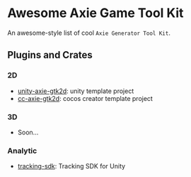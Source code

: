 # Awesome Axie Game Tool Kit

An awesome-style list of cool `Axie Generator Tool Kit`. 

## Plugins and Crates

### 2D
* [unity-axie-gtk2d](httpshttps://github.com/axieinfinity/unity-axie-gtk2d): unity template project
* [cc-axie-gtk2d](https://github.com/axieinfinity/cc-axie-gtk2d): cocos creator template project

### 3D
* Soon...

### Analytic
* [tracking-sdk](https://github.com/axieinfinity/unity-axie-tracking): Tracking SDK for Unity

